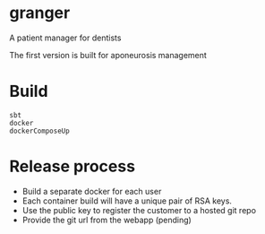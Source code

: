 # granger
A patient manager for dentists

The first version is built for aponeurosis management

# Build
```
sbt
docker
dockerComposeUp
```

# Release process

- Build a separate docker for each user
- Each container build will have a unique pair of RSA keys.
- Use the public key to register the customer to a hosted git repo
- Provide the git url from the webapp (pending)